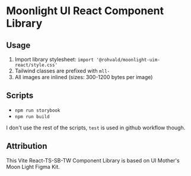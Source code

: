 # Moonlight UI React Component Library

## Usage

1. Import library stylesheet: `import '@rohvald/moonlight-uim-react/style.css'`
2. Tailwind classes are prefixed with `mll-`
3. All images are inlined (sizes: 300-1200 bytes per image)

## Scripts

- `npm run storybook`
- `npm run build`

I don't use the rest of the scripts, `test` is used in github workflow though.


## Attribution

This Vite React-TS-SB-TW Component Library is based on UI Mother's Moon Light Figma Kit.